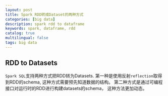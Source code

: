 ```yaml
---
layout: post
title: Spark RDD转成Dataset的两种方式
categories: [big data]
description: spark rdd to dataframe
keywords: spark, dataframe, rdd
catalog: true
multilingual: false
tags: big data
---
```


## RDD to Datasets
`Spark SQL`支持两种方式把RDD转为Datasets. 第一种是使用反射`reflection`取得到RDD的schema, 这种方式需要预先知道数据的结构。
第二种方式是通过可编程接口对运行时的RDD进行构建datasets的schema， 这种方法更加动态。

